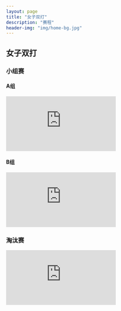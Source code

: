 ```yaml
---
layout: page
title: "女子双打"
description: "赛程"
header-img: "img/home-bg.jpg"
---
```


<h2><p class="text-center">女子双打</p></h2>

<h3>小组赛</h3>

<h4>A组</h4>
<div class="embed-responsive embed-responsive-16by9">
  <iframe class="embed-responsive-item" src="http://actc.challonge.com/2016dwomen_a/module?show_standings=1&tab=standings" frameborder="0" allowtransparency="true"></iframe>
</div>

<h4>B组</h4>
<div class="embed-responsive embed-responsive-16by9">
  <iframe class="embed-responsive-item" src="http://actc.challonge.com/2016dwomen_b/module?show_standings=1&tab=standings" frameborder="0" allowtransparency="true"></iframe>
</div>

<h3>淘汰赛</h3>

<div class="embed-responsive embed-responsive-16by9">
  <iframe class="embed-responsive-item" src="http://actc.challonge.com/2016dwomen_final/module" frameborder="0" allowtransparency="true"></iframe>
</div>
